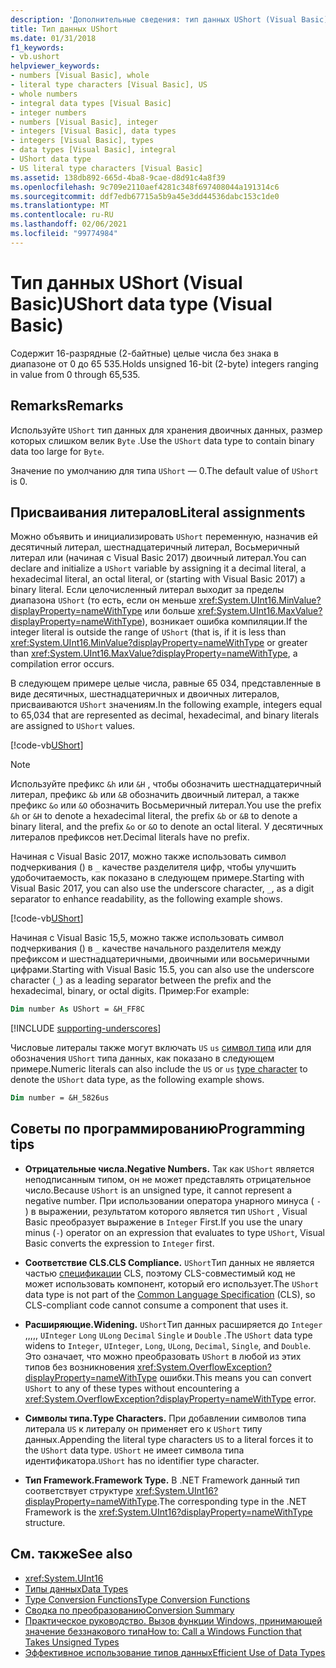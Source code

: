 ```yaml
---
description: 'Дополнительные сведения: тип данных UShort (Visual Basic)'
title: Тип данных UShort
ms.date: 01/31/2018
f1_keywords:
- vb.ushort
helpviewer_keywords:
- numbers [Visual Basic], whole
- literal type characters [Visual Basic], US
- whole numbers
- integral data types [Visual Basic]
- integer numbers
- numbers [Visual Basic], integer
- integers [Visual Basic], data types
- integers [Visual Basic], types
- data types [Visual Basic], integral
- UShort data type
- US literal type characters [Visual Basic]
ms.assetid: 138db892-665d-4ba8-9cae-d8d91c4a8f39
ms.openlocfilehash: 9c709e2110aef4281c348f697408044a191314c6
ms.sourcegitcommit: ddf7edb67715a5b9a45e3dd44536dabc153c1de0
ms.translationtype: MT
ms.contentlocale: ru-RU
ms.lasthandoff: 02/06/2021
ms.locfileid: "99774984"
---
```

# <a name="ushort-data-type-visual-basic"></a><span data-ttu-id="53ebd-103">Тип данных UShort (Visual Basic)</span><span class="sxs-lookup"><span data-stu-id="53ebd-103">UShort data type (Visual Basic)</span></span>

<span data-ttu-id="53ebd-104">Содержит 16-разрядные (2-байтные) целые числа без знака в диапазоне от 0 до 65 535.</span><span class="sxs-lookup"><span data-stu-id="53ebd-104">Holds unsigned 16-bit (2-byte) integers ranging in value from 0 through 65,535.</span></span>  
  
## <a name="remarks"></a><span data-ttu-id="53ebd-105">Remarks</span><span class="sxs-lookup"><span data-stu-id="53ebd-105">Remarks</span></span>

 <span data-ttu-id="53ebd-106">Используйте `UShort` тип данных для хранения двоичных данных, размер которых слишком велик `Byte` .</span><span class="sxs-lookup"><span data-stu-id="53ebd-106">Use the `UShort` data type to contain binary data too large for `Byte`.</span></span>  
  
 <span data-ttu-id="53ebd-107">Значение по умолчанию для типа `UShort` — 0.</span><span class="sxs-lookup"><span data-stu-id="53ebd-107">The default value of `UShort` is 0.</span></span>  

## <a name="literal-assignments"></a><span data-ttu-id="53ebd-108">Присваивания литералов</span><span class="sxs-lookup"><span data-stu-id="53ebd-108">Literal assignments</span></span>

<span data-ttu-id="53ebd-109">Можно объявить и инициализировать `UShort` переменную, назначив ей десятичный литерал, шестнадцатеричный литерал, Восьмеричный литерал или (начиная с Visual Basic 2017) двоичный литерал.</span><span class="sxs-lookup"><span data-stu-id="53ebd-109">You can declare and initialize a `UShort` variable by assigning it a decimal literal, a hexadecimal literal, an octal literal, or (starting with Visual Basic 2017) a binary literal.</span></span> <span data-ttu-id="53ebd-110">Если целочисленный литерал выходит за пределы диапазона `UShort` (то есть, если он меньше <xref:System.UInt16.MinValue?displayProperty=nameWithType> или больше <xref:System.UInt16.MaxValue?displayProperty=nameWithType>), возникает ошибка компиляции.</span><span class="sxs-lookup"><span data-stu-id="53ebd-110">If the integer literal is outside the range of `UShort` (that is, if it is less than <xref:System.UInt16.MinValue?displayProperty=nameWithType> or greater than <xref:System.UInt16.MaxValue?displayProperty=nameWithType>, a compilation error occurs.</span></span>

<span data-ttu-id="53ebd-111">В следующем примере целые числа, равные 65 034, представленные в виде десятичных, шестнадцатеричных и двоичных литералов, присваиваются `UShort` значениям.</span><span class="sxs-lookup"><span data-stu-id="53ebd-111">In the following example, integers equal to 65,034 that are represented as decimal, hexadecimal, and binary literals are assigned to `UShort` values.</span></span>
  
[!code-vb[UShort](../../../../samples/snippets/visualbasic/language-reference/data-types/numeric-literals.vb#UShort)]

> [!NOTE]
> <span data-ttu-id="53ebd-112">Используйте префикс `&h` или `&H` , чтобы обозначить шестнадцатеричный литерал, префикс `&b` или `&B` обозначить двоичный литерал, а также префикс `&o` или `&O` обозначить Восьмеричный литерал.</span><span class="sxs-lookup"><span data-stu-id="53ebd-112">You use the prefix `&h` or `&H` to denote a hexadecimal literal, the prefix `&b` or `&B` to denote a binary literal, and the prefix `&o` or `&O` to denote an octal literal.</span></span> <span data-ttu-id="53ebd-113">У десятичных литералов префиксов нет.</span><span class="sxs-lookup"><span data-stu-id="53ebd-113">Decimal literals have no prefix.</span></span>

<span data-ttu-id="53ebd-114">Начиная с Visual Basic 2017, можно также использовать символ подчеркивания () в `_` качестве разделителя цифр, чтобы улучшить удобочитаемость, как показано в следующем примере.</span><span class="sxs-lookup"><span data-stu-id="53ebd-114">Starting with Visual Basic 2017, you can also use the underscore character, `_`, as a digit separator to enhance readability, as the following example shows.</span></span>

[!code-vb[UShort](../../../../samples/snippets/visualbasic/language-reference/data-types/numeric-literals.vb#UShortS)]

<span data-ttu-id="53ebd-115">Начиная с Visual Basic 15,5, можно также использовать символ подчеркивания () в `_` качестве начального разделителя между префиксом и шестнадцатеричными, двоичными или восьмеричными цифрами.</span><span class="sxs-lookup"><span data-stu-id="53ebd-115">Starting with Visual Basic 15.5, you can also use the underscore character (`_`) as a leading separator between the prefix and the hexadecimal, binary, or octal digits.</span></span> <span data-ttu-id="53ebd-116">Пример:</span><span class="sxs-lookup"><span data-stu-id="53ebd-116">For example:</span></span>

```vb
Dim number As UShort = &H_FF8C
```

[!INCLUDE [supporting-underscores](../../../../includes/vb-separator-langversion.md)]

<span data-ttu-id="53ebd-117">Числовые литералы также могут включать `US` `us` [символ типа](../../programming-guide/language-features/data-types/type-characters.md) или для обозначения `UShort` типа данных, как показано в следующем примере.</span><span class="sxs-lookup"><span data-stu-id="53ebd-117">Numeric literals can also include the `US` or `us` [type character](../../programming-guide/language-features/data-types/type-characters.md) to denote the `UShort` data type, as the following example shows.</span></span>

```vb
Dim number = &H_5826us
```

## <a name="programming-tips"></a><span data-ttu-id="53ebd-118">Советы по программированию</span><span class="sxs-lookup"><span data-stu-id="53ebd-118">Programming tips</span></span>
  
- <span data-ttu-id="53ebd-119">**Отрицательные числа.**</span><span class="sxs-lookup"><span data-stu-id="53ebd-119">**Negative Numbers.**</span></span> <span data-ttu-id="53ebd-120">Так как `UShort` является неподписанным типом, он не может представлять отрицательное число.</span><span class="sxs-lookup"><span data-stu-id="53ebd-120">Because `UShort` is an unsigned type, it cannot represent a negative number.</span></span> <span data-ttu-id="53ebd-121">При использовании оператора унарного минуса ( `-` ) в выражении, результатом которого является тип `UShort` , Visual Basic преобразует выражение в `Integer` First.</span><span class="sxs-lookup"><span data-stu-id="53ebd-121">If you use the unary minus (`-`) operator on an expression that evaluates to type `UShort`, Visual Basic converts the expression to `Integer` first.</span></span>  
  
- <span data-ttu-id="53ebd-122">**Соответствие CLS.**</span><span class="sxs-lookup"><span data-stu-id="53ebd-122">**CLS Compliance.**</span></span> <span data-ttu-id="53ebd-123">`UShort`Тип данных не является частью [спецификации](https://www.ecma-international.org/publications/standards/Ecma-335.htm) CLS, поэтому CLS-совместимый код не может использовать компонент, который его использует.</span><span class="sxs-lookup"><span data-stu-id="53ebd-123">The `UShort` data type is not part of the [Common Language Specification](https://www.ecma-international.org/publications/standards/Ecma-335.htm) (CLS), so CLS-compliant code cannot consume a component that uses it.</span></span>
  
- <span data-ttu-id="53ebd-124">**Расширяющие.**</span><span class="sxs-lookup"><span data-stu-id="53ebd-124">**Widening.**</span></span> <span data-ttu-id="53ebd-125">`UShort`Тип данных расширяется до `Integer` ,,,,, `UInteger` `Long` `ULong` `Decimal` `Single` и `Double` .</span><span class="sxs-lookup"><span data-stu-id="53ebd-125">The `UShort` data type widens to `Integer`, `UInteger`, `Long`, `ULong`, `Decimal`, `Single`, and `Double`.</span></span> <span data-ttu-id="53ebd-126">Это означает, что можно преобразовать `UShort` в любой из этих типов без возникновения <xref:System.OverflowException?displayProperty=nameWithType> ошибки.</span><span class="sxs-lookup"><span data-stu-id="53ebd-126">This means you can convert `UShort` to any of these types without encountering a <xref:System.OverflowException?displayProperty=nameWithType> error.</span></span>  
  
- <span data-ttu-id="53ebd-127">**Символы типа.**</span><span class="sxs-lookup"><span data-stu-id="53ebd-127">**Type Characters.**</span></span> <span data-ttu-id="53ebd-128">При добавлении символов типа литерала `US` к литералу он применяет его к `UShort` типу данных.</span><span class="sxs-lookup"><span data-stu-id="53ebd-128">Appending the literal type characters `US` to a literal forces it to the `UShort` data type.</span></span> <span data-ttu-id="53ebd-129">`UShort` не имеет символа типа идентификатора.</span><span class="sxs-lookup"><span data-stu-id="53ebd-129">`UShort` has no identifier type character.</span></span>  
  
- <span data-ttu-id="53ebd-130">**Тип Framework.**</span><span class="sxs-lookup"><span data-stu-id="53ebd-130">**Framework Type.**</span></span> <span data-ttu-id="53ebd-131">В .NET Framework данный тип соответствует структуре <xref:System.UInt16?displayProperty=nameWithType>.</span><span class="sxs-lookup"><span data-stu-id="53ebd-131">The corresponding type in the .NET Framework is the <xref:System.UInt16?displayProperty=nameWithType> structure.</span></span>  
  
## <a name="see-also"></a><span data-ttu-id="53ebd-132">См. также</span><span class="sxs-lookup"><span data-stu-id="53ebd-132">See also</span></span>

- <xref:System.UInt16>
- [<span data-ttu-id="53ebd-133">Типы данных</span><span class="sxs-lookup"><span data-stu-id="53ebd-133">Data Types</span></span>](index.md)
- [<span data-ttu-id="53ebd-134">Type Conversion Functions</span><span class="sxs-lookup"><span data-stu-id="53ebd-134">Type Conversion Functions</span></span>](../functions/type-conversion-functions.md)
- [<span data-ttu-id="53ebd-135">Сводка по преобразованию</span><span class="sxs-lookup"><span data-stu-id="53ebd-135">Conversion Summary</span></span>](../keywords/conversion-summary.md)
- [<span data-ttu-id="53ebd-136">Практическое руководство. Вызов функции Windows, принимающей значение беззнакового типа</span><span class="sxs-lookup"><span data-stu-id="53ebd-136">How to: Call a Windows Function that Takes Unsigned Types</span></span>](../../programming-guide/com-interop/how-to-call-a-windows-function-that-takes-unsigned-types.md)
- [<span data-ttu-id="53ebd-137">Эффективное использование типов данных</span><span class="sxs-lookup"><span data-stu-id="53ebd-137">Efficient Use of Data Types</span></span>](../../programming-guide/language-features/data-types/efficient-use-of-data-types.md)
